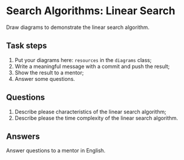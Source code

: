 # Search Algorithms: Linear Search

Draw diagrams to demonstrate the linear search algorithm.

## Task steps

1. Put your diagrams here: `resources` in the `diagrams` class;
2. Write a meaningful message with a commit and push the result;
3. Show the result to a mentor;
4. Answer some questions.

## Questions

1. Describe please characteristics of the linear search algorithm;
2. Describe please the time complexity of the linear search algorithm.

## Answers

Answer questions to a mentor in English.
